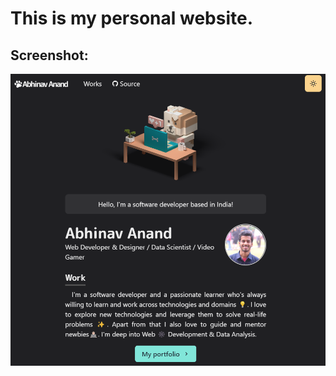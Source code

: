 # This is my personal website.

## Screenshot:

<div>
  <img src="screenshots/profile.png">
  </div>
